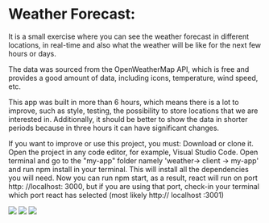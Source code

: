 # Weather Forecast:

It is a small exercise where you can see the weather forecast in different locations, in real-time and also what the weather will be like for the next few hours or days.

The data was sourced from the OpenWeatherMap API, which is free and provides a good amount of data, including icons, temperature, wind speed, etc.

This app was built in more than 6 hours, which means there is a lot to improve, such as style, testing, the possibility to store locations that we are interested in. Additionally, it should be better to show the data in shorter periods because in three hours it can have significant changes.

If you want to improve or use this project, you must:
Download or clone it.
Open the project in any code editor, for example, Visual Studio Code.
Open terminal and go to the "my-app" folder namely 'weather-> client -> my-app' and run npm install in your terminal. This will install all the dependencies you will need.
Now you can run npm start, as a result, react will run on port http: //localhost: 3000, but if you are using that port, check-in your terminal which port react has selected (most likely http:// localhost :3001)

<div width="350">
<img src="https://user-images.githubusercontent.com/69245960/116415641-e562ed00-a839-11eb-90c1-bf8578d6db08.png"></img>
<img src="https://user-images.githubusercontent.com/69245960/116416536-b731dd00-a83a-11eb-99b7-42ee99e6988d.png"></img>
<img src="https://user-images.githubusercontent.com/69245960/116416547-ba2ccd80-a83a-11eb-833b-1866043f3336.png"></img>
</div>

